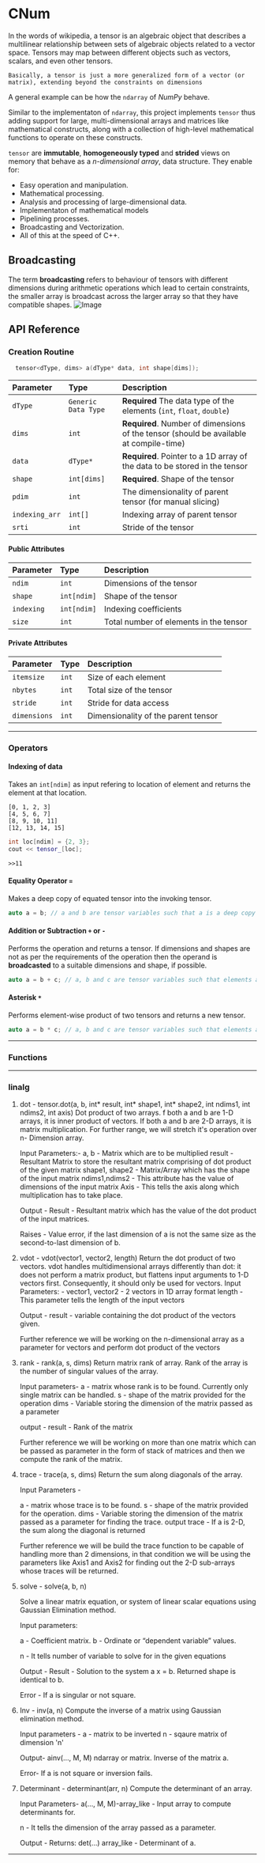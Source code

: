 # CNum

In the words of wikipedia, a tensor is an algebraic object that describes a multilinear relationship between sets of algebraic objects related to a vector space. Tensors may map between different objects such as vectors, scalars, and even other tensors.

```
Basically, a tensor is just a more generalized form of a vector (or matrix), extending beyond the constraints on dimensions
```
A general example can be how the `ndarray` of *NumPy* behave.

Similar to the implementaton of `ndarray`, this project implements `tensor` thus adding support for large, multi-dimensional arrays and matrices like mathematical constructs, along with a collection of high-level mathematical functions to operate on these constructs.

`tensor` are **immutable**, **homogeneously typed** and **strided** views on memory that behave as a *n-dimensional array*, data structure.
They enable for:
- Easy operation and manipulation.
- Mathematical processing.
- Analysis and processing of large-dimensional data.
- Implementaton of mathematical models
- Pipelining processes.
- Broadcasting and Vectorization.
- All of this at the speed of C++.

## Broadcasting
The term **broadcasting** refers to behaviour of tensors with different dimensions during arithmetic operations which lead to certain constraints, the smaller array is broadcast across the larger array so that they have compatible shapes. 
![Image](/Broadcast.png "Broadcasting")


## API Reference

### Creation Routine

```cpp
  tensor<dType, dims> a(dType* data, int shape[dims]);
```

| Parameter | Type     | Description                |
| :-------- | :------- | :------------------------- |
| `dType` | `Generic Data Type` | **Required** The data type of the elements (`int`, `float`, `double`) |
| `dims` | `int` | **Required**. Number of dimensions of the tensor (should be available at compile-time) |
| `data` | `dType*` | **Required**. Pointer to a 1D array of the data to be stored in the tensor |
| `shape` | `int[dims]` | **Required**. Shape of the tensor |
| `pdim` | `int` | The dimensionality of parent tensor (for manual slicing) |
| `indexing_arr` | `int[]` | Indexing array of parent tensor |
| `srti` | `int` | Stride of the tensor |

#### Public Attributes
| Parameter | Type     | Description                |
| :-------- | :------- | :------------------------- |
| `ndim` | `int` | Dimensions of the tensor |
| `shape` | `int[ndim]` | Shape of the tensor |
| `indexing` | `int[ndim]` | Indexing coefficients |
| `size` | `int` | Total number of elements in the tensor |


#### Private Attributes


| Parameter | Type     | Description                       |
| :-------- | :------- | :-------------------------------- |
| `itemsize`      | `int` | Size of each element |
| `nbytes`      | `int` | Total size of the tensor |
| `stride`      | `int` | Stride for data access |
| `dimensions`      | `int` | Dimensionality of the parent tensor |

---

### Operators

#### Indexing of data

Takes an `int[ndim]` as input refering to location of element and returns the element at that location.

```
[0, 1, 2, 3]
[4, 5, 6, 7]
[8, 9, 10, 11]
[12, 13, 14, 15]
```
```cpp
int loc[ndim] = {2, 3};
cout << tensor_[loc];
```
```
>>11
```
#### Equality Operator `=`
Makes a deep copy of equated tensor into the invoking tensor.
```cpp
auto a = b; // a and b are tensor variables such that a is a deep copy of b
```
#### Addition or Subtraction `+` or `-`
Performs the operation and returns a tensor. If dimensions and shapes are not as per the requirements of the operation then the operand is **broadcasted** to a suitable dimensions and shape, if possible.
```cpp
auto a = b + c; // a, b and c are tensor variables such that elements a are result of element wise addition of the elements of b and c.
```
#### Asterisk `*`
Performs element-wise product of two tensors and returns a new tensor.
```cpp
auto a = b * c; // a, b and c are tensor variables such that elements a are result of element wise product of the elements of b and c.
```
---

### Functions

---

### linalg

1. dot - tensor.dot(a, b, int* result, int* shape1, int* shape2, int                     ndims1, int ndims2, int axis)
      Dot product of two arrays.
      f both a and b are 1-D arrays, it is inner product of vectors.
      If both a and b are 2-D arrays, it is matrix multiplication.
      For further range, we will stretch it's operation over n-            Dimension array.

    Input Parameters:-
    a, b - Matrix which are to be multiplied
    result - Resultant Matrix to store the resultant matrix              comprising of dot product of the given matrix
    shape1, shape2 - Matrix/Array which has the shape of the input       matrix
    ndims1,ndims2 - This attribute has the value of dimensions of        the input matrix
    Axis - This tells the axis along which multiplication has to         take place.

    Output -
    Result - Resultant matrix which has the value of the dot product     of the input matrices.

    Raises -
    Value error, if the last dimension of a is not the same size as      the second-to-last dimension of b.
   
2. vdot - vdot(vector1, vector2, length)
        Return the dot product of two vectors. vdot handles             multidimensional arrays differently than dot: it does not perform    a matrix product, but flattens input arguments to 1-D vectors        first. Consequently, it should only be used for vectors.
   Input Parameters: -
   vector1, vector2 - 2 vectors in 1D array format
   length - This parameter tells the length of the input vectors


   Output -
   result - variable containing the dot product of the vectors given.

    Further reference we will be working on the n-dimensional array      as a parameter for vectors and perform dot product of the            vectors 
3. rank - rank(a, s, dims)
    Return matrix rank of array.
    Rank of the array is the number of singular values of the array.

    Input parameters-
    a - matrix whose rank is to be found. Currently only single              matrix can be handled.
    s - shape of the matrix provided for the operation
    dims - Variable storing the dimension of the matrix passed as a             parameter

   output -
    result - Rank of the matrix

   Further reference we will be working on more than one matrix         which can be passed as parameter in the form of stack of matrices    and then we compute the rank of the matrix.
   
4. trace - trace(a, s, dims)
    Return the sum along diagonals of the array.

    Input Parameters -
    
    a - matrix whose trace is to be found.
    s - shape of the matrix provided for the operation.
    dims - Variable storing the dimension of the matrix passed as a             parameter for finding the trace.
    output
      trace - If a is 2-D, the sum along the diagonal is returned

   Further reference we will be build the trace function to be          capable of handling more than 2 dimensions, in that condition we     will be using the parameters like Axis1 and Axis2 for finding out    the 2-D sub-arrays whose traces will be returned.
   
5. solve - solve(a, b, n)

   Solve a linear matrix equation, or system of linear scalar
   equations using Gaussian Elimination method.

   Input parameters:
   
   a - Coefficient matrix.
   b - Ordinate or “dependent variable” values.

   n - It tells number of variable to solve for in the given            equations

   Output -
   Result - Solution to the system a x = b. Returned shape is           identical to b.

   Error - If a is singular or not square.

6. Inv - inv(a, n)
      Compute the inverse of a matrix using Gaussian elimination           method.

    Input parameters -
   a - matrix to be inverted
   n - sqaure matrix of dimension 'n'

   Output-
    ainv(…, M, M) ndarray or matrix.
    Inverse of the matrix a.

   Error-
      If a is not square or inversion fails.


7. Determinant - determinant(arr, n)
      Compute the determinant of an array.

   Input Parameters-
    a(…, M, M)-array_like - Input array to compute determinants for.

    n -  It tells the dimension of the array passed as a parameter.

   Output -
    Returns:
        det(…) array_like - Determinant of a.
---

